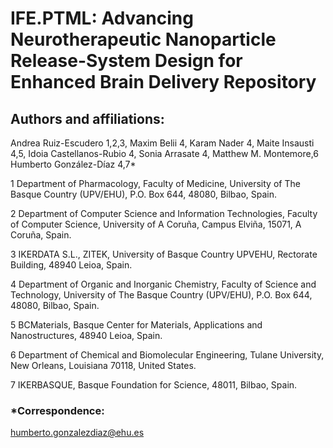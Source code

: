 # IFE.PTML: Advancing Neurotherapeutic Nanoparticle Release-System Design for Enhanced Brain Delivery Repository

## Authors and affiliations:

Andrea Ruiz-Escudero 1,2,3, Maxim Belii 4, Karam Nader 4, Maite Insausti 4,5, Idoia Castellanos-Rubio 4, Sonia Arrasate 4, Matthew M. Montemore,6 Humberto González-Díaz 4,7*

1 Department of Pharmacology, Faculty of Medicine, University of The Basque Country (UPV/EHU), P.O. Box 644, 48080, Bilbao, Spain. 

2 Department of Computer Science and Information Technologies, Faculty of Computer Science, University of A Coruña, Campus Elviña, 15071, A Coruña, Spain. 

3 IKERDATA S.L., ZITEK, University of Basque Country UPVEHU, Rectorate Building, 48940 Leioa, Spain. 

4 Department of Organic and Inorganic Chemistry, Faculty of Science and Technology, University of The Basque Country (UPV/EHU), P.O. Box 644, 48080, Bilbao, Spain. 

5 BCMaterials, Basque Center for Materials, Applications and Nanostructures, 48940 Leioa, Spain.

6 Department of Chemical and Biomolecular Engineering, Tulane University, New Orleans, Louisiana 70118, United States.

7 IKERBASQUE, Basque Foundation for Science, 48011, Bilbao, Spain. 

### *Correspondence:
humberto.gonzalezdiaz@ehu.es
